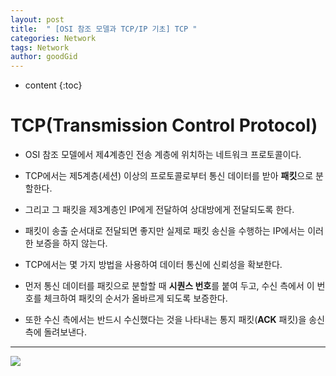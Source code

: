 ```yaml
---
layout: post
title:  " [OSI 참조 모델과 TCP/IP 기초] TCP "
categories: Network
tags: Network
author: goodGid
---
```

* content
{:toc}


# TCP(Transmission Control Protocol)

* OSI 참조 모델에서 제4계층인 전송 계층에 위치하는 네트워크 프로토콜이다.

* TCP에서는 제5계층(세션) 이상의 프로토콜로부터 통신 데이터를 받아 <b>패킷</b>으로 분할한다.

* 그리고 그 패킷을 제3계층인 IP에게 전달하여 상대방에게 전달되도록 한다.

* 패킷이 송출 순서대로 전달되면 좋지만 실제로 패킷 송신을 수행하는 IP에서는 이러한 보증을 하지 않는다.

* TCP에서는 몇 가지 방법을 사용하여 데이터 통신에 신뢰성을 확보한다.

* 먼저 통신 데이터를 패킷으로 분할할 때 <b>시퀀스 번호</b>를 붙여 두고, 수신 측에서 이 번호를 체크하여 패킷의 순서가 올바르게 되도록 보증한다.

* 또한 수신 측에서는 반드시 수신했다는 것을 나타내는 통지 패킷(<b>ACK</b> 패킷)을 송신 측에 돌려보낸다. 

---


![](/assets/img/network/tcp_1.png)



